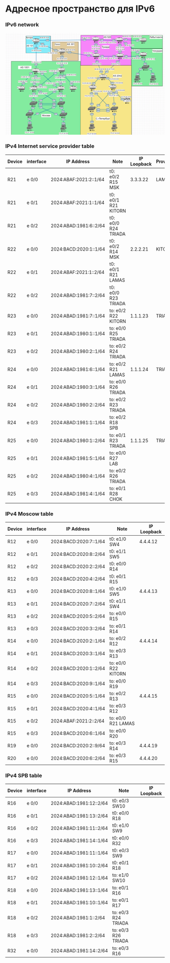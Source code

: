 # Адресное пространство для IPv6
### IPv6 network  
![alt-текст](https://github.com/stanlaz/otus_network_engineer/blob/main/Лабораторные%20работы/Network%20design/IPv4.png)  
### IPv4 Internet service provider table  
Device | interface | IP Address            | Note              |IP Loopback|	Provider    |  
-------|-----------|-----------------------|-------------------|-----------|----------------|  
R21    | e 0/0     |2024:ABAF:2021:2::1/64 |t0: e0/2 R15 MSK   |3.3.3.22   |LAMAS           |   
R21    | e 0/1     |2024:ABAF:2021:1::1/64 |t0: e0/1 R21 KITORN|           |                |
R21    | e 0/2     |2024:ABAD:1981:6::2/64 |t0: e0/0 R24 TRIADA|           |                |
R22    | e 0/0     |2024:BACD:2020:1::1/64 |t0: e0/2 R14 MSK   |2.2.2.21   |KITORN          |
R22    | e 0/1     |2024:ABAF:2021:1::2/64 |t0: e0/1 R21 LAMAS |           |                |
R22    | e 0/2     |2024:ABAD:1981:7::2/64 |t0: e0/0 R23 TRIADA|           |                |
R23    | e 0/0     |2024:ABAD:1981:7::1/64 |to: e0/2 R22 KITORN|1.1.1.23   |TRIADA          |
R23    | e 0/1     |2024:ABAD:1980:1::1/64 |to: e0/0 R25 TRIADA|           |                |
R23    | e 0/2     |2024:ABAD:1980:2::1/64 |to: e0/2 R24 TRIADA|           |                |
R24    | e 0/0     |2024:ABAD:1981:6::1/64 |to: e0/2 R21 LAMAS |1.1.1.24   |TRIADA          |
R24    | e 0/1     |2024:ABAD:1980:3::1/64 |to: e0/0 R26 TRIADA|           |                |
R24    | e 0/2     |2024:ABAD:1980:2::2/64 |to: e0/2 R23 TRIADA|           |                |
R24    | e 0/3     |2024:ABAD:1981:1::1/64 |to: e0/2 R18 SPB   |           |                |
R25    | e 0/0     |2024:ABAD:1980:1::2/64 |to: e0/1 R23 TRIADA|1.1.1.25   |TRIADA          |
R25    | e 0/1     |2024:ABAD:1981:5::1/64 |to: e0/0 R27 LAB   |           |                |
R25    | e 0/2     |2024:ABAD:1980:4::1/64 |to: e0/2 R26 TRIADA|           |                |
R25    | e 0/3     |2024:ABAD:1981:4::1/64 |to: e0/1 R28 CHOK  |           |                |

### IPv4 Moscow table  
Device | interface | IP Address            | Note              |IP Loopback|  
-------|-----------|-----------------------|-------------------|-----------|  
R12    | e 0/0     |2024:BACD:2020:7::1/64 |t0: e1/0 SW4       |4.4.4.12   |   
R12    | e 0/1     |2024:BACD:2020:8::2/64 |t0: e1/1 SW5       |           |
R12    | e 0/2     |2024:BACD:2020:2::2/64 |t0: e0/0 R14       |           |
R12    | e 0/3     |2024:BACD:2020:4::2/64 |t0: e0/1 R15       |           |
R13    | e 0/0     |2024:BACD:2020:8::1/64 |t0: e1/0 SW5       |4.4.4.13   |
R13    | e 0/1     |2024:BACD:2020:7::2/64 |t0: e1/1 SW4       |           |
R13    | e 0/2     |2024:BACD:2020:5::2/64 |to: e0/0 R15       |           |
R13    | e 0/3     |2024:BACD:2020:3::2/64 |to: e0/1 R14       |           |
R14    | e 0/0     |2024:BACD:2020:2::1/64 |to: e0/2 R12       |4.4.4.14   |
R14    | e 0/1     |2024:BACD:2020:3::1/64 |to: e0/3 R13       |           |
R14    | e 0/2     |2024:BACD:2020:1::2/64 |to: e0/0 R22 KITORN|           |
R14    | e 0/3     |2024:BACD:2020:9::1/64 |to: e0/0 R19       |           |
R15    | e 0/0     |2024:BACD:2020:5::1/64 |to: e0/2 R13       |4.4.4.15   |
R15    | e 0/1     |2024:BACD:2020:4::1/64 |to: e0/3 R12       |           |
R15    | e 0/2     |2024:ABAF:2021:2::2/64 |to: e0/0 R21 LAMAS |           |
R15    | e 0/3     |2024:BACD:2020:6::1/64 |to: e0/0 R20       |           |
R19    | e 0/0     |2024:BACD:2020:2::9/64 |to: e0/3 R14       |4.4.4.19   |
R20    | e 0/0     |2024:BACD:2020:6::2/64 |to: e0/3 R15       |4.4.4.20   |  

### IPv4 SPB table  
Device | interface | IP Address            | Note              |IP Loopback|  
-------|-----------|-----------------------|-------------------|-----------|  
R16    | e 0/0     |2024:ABAD:1981:12::2/64|t0: e0/3 SW10      |           |   
R16    | e 0/1     |2024:ABAD:1981:13::2/64|t0: e0/0 R18       |           |
R16    | e 0/2     |2024:ABAD:1981:11::2/64|t0: e1/0 SW9       |           |
R16    | e 0/3     |2024:ABAD:1981:14::1/64|t0: e0/0 R32       |           |
R17    | e 0/0     |2024:ABAD:1981:11::1/64|t0: e0/3 SW9       |           |
R17    | e 0/1     |2024:ABAD:1981:10::2/64|t0: e0/1 R18       |           |
R17    | e 0/2     |2024:ABAD:1981:12::1/64|to: e1/0 SW10      |           |
R18    | e 0/0     |2024:ABAD:1981:13::1/64|to: e0/1 R16       |           |
R18    | e 0/1     |2024:ABAD:1981:10::1/64|to: e0/1 R17       |           |
R18    | e 0/2     |2024:ABAD:1981:1::2/64 |to: e0/3 R24 TRIADA|           |
R18    | e 0/3     |2024:ABAD:1981:2::2/64 |to: e0/3 R26 TRIADA|           |
R32    | e 0/0     |2024:ABAD:1981:14::2/64|to: e0/3 R16       |           |




